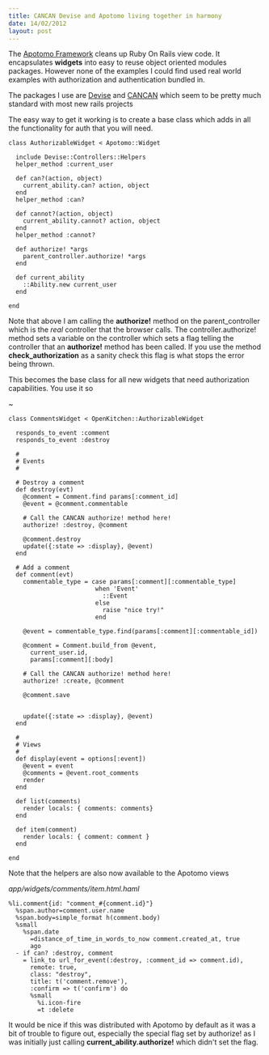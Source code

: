```yaml
--- 
title: CANCAN Devise and Apotomo living together in harmony
date: 14/02/2012
layout: post
--- 
```


The [Apotomo Framework](https://github.com/apotonick/apotomo) cleans up Ruby On
Rails view code. It encapsulates **widgets** into easy to reuse object oriented
modules packages. However none of the examples I could find used real world
examples with authorization and authentication bundled in. 

The packages I use are [Devise](https://github.com/plataformatec/devise) and
[CANCAN](https://github.com/ryanb/cancan) which seem to be pretty much standard
with most new rails projects

The easy way to get it working is to create a base class which adds in all the functionality
for auth that you will need.

    class AuthorizableWidget < Apotomo::Widget

      include Devise::Controllers::Helpers 
      helper_method :current_user

      def can?(action, object)
        current_ability.can? action, object
      end
      helper_method :can?

      def cannot?(action, object)
        current_ability.cannot? action, object
      end
      helper_method :cannot?

      def authorize! *args
        parent_controller.authorize! *args
      end

      def current_ability
        ::Ability.new current_user
      end

    end


Note that above I am calling the **authorize!** method on the parent_controller which
is the *real* controller that the browser calls. The controller.authorize! method sets
a variable on the controller which sets a flag telling the controller that an **authorize!**
method has been called. If you use the method **check_authorization** as a sanity check
this flag is what stops the error being thrown.

This becomes the base class for all new widgets that need authorization capabilities. You
use it so

~

    class CommentsWidget < OpenKitchen::AuthorizableWidget
                                        
      responds_to_event :comment
      responds_to_event :destroy
      
      #
      # Events
      #

      # Destroy a comment
      def destroy(evt)
        @comment = Comment.find params[:comment_id]
        @event = @comment.commentable
        
        # Call the CANCAN authorize! method here!
        authorize! :destroy, @comment

        @comment.destroy
        update({:state => :display}, @event)
      end

      # Add a comment
      def comment(evt)
        commentable_type = case params[:comment][:commentable_type]
                            when 'Event'
                              ::Event
                            else
                              raise "nice try!"
                            end

        @event = commentable_type.find(params[:comment][:commentable_id])

        @comment = Comment.build_from @event, 
          current_user.id, 
          params[:comment][:body]

        # Call the CANCAN authorize! method here!
        authorize! :create, @comment

        @comment.save


        update({:state => :display}, @event)
      end

      #
      # Views
      #
      def display(event = options[:event])
        @event = event
        @comments = @event.root_comments
        render
      end

      def list(comments)
        render locals: { comments: comments}
      end

      def item(comment)
        render locals: { comment: comment }
      end

    end

Note that the helpers are also now available to the Apotomo views

*app/widgets/comments/item.html.haml*

    %li.comment{id: "comment_#{comment.id}"}
      %span.author=comment.user.name
      %span.body=simple_format h(comment.body)
      %small
        %span.date
          =distance_of_time_in_words_to_now comment.created_at, true
          ago
      - if can? :destroy, comment
        = link_to url_for_event(:destroy, :comment_id => comment.id),
          remote: true, 
          class: "destroy", 
          title: t('comment.remove'), 
          :confirm => t('confirm') do
          %small
            %i.icon-fire
            =t :delete


It would be nice if this was distributed with Apotomo by default as it was a
bit of trouble to figure out, especially the special flag set by authorize! as
I was initially just calling **current_ability.authorize!** which didn't set
the flag.



